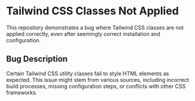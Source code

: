# Tailwind CSS Classes Not Applied
This repository demonstrates a bug where Tailwind CSS classes are not applied correctly, even after seemingly correct installation and configuration.

## Bug Description
Certain Tailwind CSS utility classes fail to style HTML elements as expected.  This issue might stem from various sources, including incorrect build processes, missing configuration steps, or conflicts with other CSS frameworks.